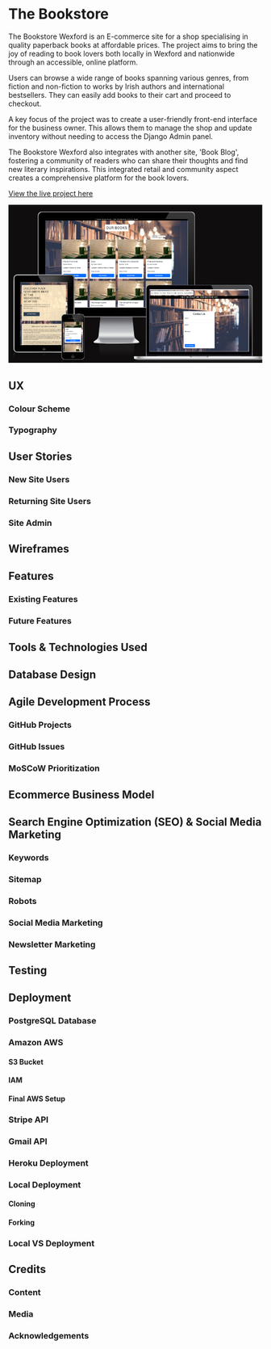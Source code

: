 # The Bookstore

The Bookstore Wexford is an E-commerce site for a shop specialising in quality paperback books at affordable prices. The project aims to bring the joy of reading to book lovers both locally in Wexford and nationwide through an accessible, online platform.

Users can browse a wide range of books spanning various genres, from fiction and non-fiction to works by Irish authors and international bestsellers. They can easily add books to their cart and proceed to checkout.

A key focus of the project was to create a user-friendly front-end interface for the business owner. This allows them to manage the shop and update inventory without needing to access the Django Admin panel.

The Bookstore Wexford also integrates with another site, 'Book Blog', fostering a community of readers who can share their thoughts and find new literary inspirations. This integrated retail and community aspect creates a comprehensive platform for the book lovers.

[View the live project here](https://bookshop2-09bd4357cc3b.herokuapp.com)

![screenshot](documentation/mockup.png)

## UX



### Colour Scheme

### Typography

## User Stories

### New Site Users

### Returning Site Users

### Site Admin

## Wireframes

## Features

### Existing Features

### Future Features

## Tools & Technologies Used

## Database Design

## Agile Development Process

### GitHub Projects

### GitHub Issues

### MoSCoW Prioritization

## Ecommerce Business Model

## Search Engine Optimization (SEO) & Social Media Marketing

### Keywords

### Sitemap

### Robots

### Social Media Marketing

### Newsletter Marketing

## Testing

## Deployment

### PostgreSQL Database

### Amazon AWS

#### S3 Bucket

#### IAM

#### Final AWS Setup

### Stripe API

### Gmail API

### Heroku Deployment

### Local Deployment

#### Cloning

#### Forking

### Local VS Deployment

## Credits

### Content

### Media

### Acknowledgements